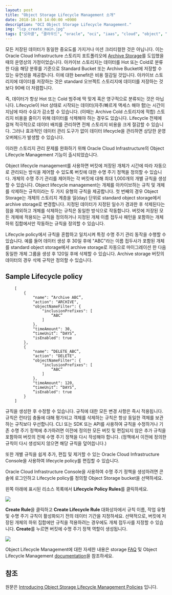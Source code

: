 ```yaml
---
layout: post
title: "Object Storage Lifecycle Management 소개"
date: 2018-10-16 14:00:00 +0900
description: "OCI Object Storage Lifecycle Management."
img: "lcp_create_main.jpg"
tags: ["오라클", "클라우드", "oracle", "oci", "iaas", "cloud", "object", "storage", "lifecycle", "management", "오브젝트", "스토리지", "라이프사이클"] # add tag
---
```

모든 저장된 데이터가 동일한 중요도를 가지거나 미션 크리티컬한 것은 아닙니다. 이는 Oracle Cloud Infrastructure 스토리지 포트폴리오에 [Archive Storage](https://blogs.oracle.com/cloud-infrastructure/archiving-your-data-to-the-cloud-just-got-a-whole-lot-easier)를 도입했을 때의 운영상의 가정이었습니다. 아카이브 스토리지는 데이터를 Hot 또는 Cold로 분류한 다음 해당 분류를 기준으로 Standard Bucket 또는 Archive Bucket에 저장할 수 있는 유연성을 제공합니다. 이에 대한 benefit은 비용 절감일 것입니다. 아카이브 스토리지에 데이터를 저장하는 것은 standard 오브젝트 스토리지에 데이터를 저장하는 것보다 90배 더 저렴합니다.

즉, 데이터가 항상 Hot 또는 Cold 범주에 딱 맞게 혹은 영구적으로 분류되는 것은 아닙니다. Lifecycle이 Hot 상태로 시작되는 데이터(자주/빠르게 액세스 해야 함)는 시간이 지남에 따라 수요가 감소할 수 있습니다. (이때는 Archive Cold 스토리지에 적합) 스토리지 비용을 줄이기 위해 데이터를 삭제해야 하는 경우도 있습니다. Lifecycle 전체에 걸쳐 적극적으로 데이터 배치를 관리하면 전체 스토리지 비용을 크게 절감할 수 있습니다. 그러나 효과적인 데이터 관리 도구가 없이 데이터 lifecycle을 관리하면 상당한 운영 오버헤드가 발생할 수 있습니다.

이러한 스토리지 관리 문제를 완화하기 위해 Oracle Cloud Infrastructure의 Object Lifecycle Management 기능이 출시되었습니다.

Object lifecycle management를 사용하면 버킷에 저장된 개체가 시간에 따라 자동으로 관리되는 방식을 제어할 수 있도록 버킷에 대한 수명 주기 정책을 정의할 수 있습니다. 개체의 수명 주기 관리를 제어하는 각 버킷에 대해 최대 1,000개의 개별 규칙을 생성할 수 있습니다. Object lifecycle management는 개체를 아카이브하는 규칙 및 개체를 삭제하는 규칙이라는 두 가지 유형의 규칙을 제공합니다. 첫 번째의 경우 Object Storage는 개체의 스토리지 계층을 일(day) 단위로 standard object storage에서 archive storage로 변경합니다. 지정된 데이터가 지정된 일수가 경과한 후 삭제된다는 점을 제외하고 개체를 삭제하는 규칙은 동일한 방식으로 작동합니다. 버킷에 저장된 모든 개체에 적용되는 규칙을 정의하거나 지정된 개체 이름 접두사 패턴을 포함하는 개체 하위 집합에서만 작동하는 규칙을 정의할 수 있습니다.

Lifecycle policy에서 규칙을 혼합하고 일치시켜 특정 수명 주기 관리 동작을 수행할 수 있습니다. 예를 들어 데이터 생성 후 30일 후에 "ABC"라는 이름 접두사가 포함된 개체를 standard object storage에서 archive storage로 자동으로 마이그레이션 한 다음 동일한 개체 그룹을 생성 후 120일 후에 삭제할 수 있습니다. Archive storage 버킷의 데이터의 경우 삭제 규칙만 정의할 수 있습니다.


## Sample Lifecycle policy
~~~
    [
        {
            "name": “Archive ABC”,
            "action": "ARCHIVE",
            "objectNameFilter": {
                "inclusionPrefixes": [
                    “ABC”
                ]
            },
            "timeAmount": 30,
            “timeUnit”: “DAYS”,
            "isEnabled": true
        },
        {
            "name": “DELETE_ABC”,
            "action": "DELETE",
            "objectNameFilter": {
                "inclusionPrefixes": [
                    “ABC”
                ]
            },
            "timeAmount": 120,
            “timeUnit”: “DAYS”,
            “isEnabled": true
        }
    ]
~~~

규칙을 생성한 후 수정할 수 있습니다. 규칙에 대한 모든 변경 사항은 즉시 적용됩니다. 규칙은 런타임 충돌에 대해 평가되고 객체를 삭제하는 규칙은 항상 동일한 객체를 보관하는 규칙보다 우선합니다. CLI 또는 SDK 또는 API를 사용하여 규칙을 수정하거나 기존 수명 주기 정책에 추가하려면 이전에 정의한 모든 버킷 및 편집되지 않은 추가 규칙을 포함하여 버킷의 전체 수명 주기 정책을 다시 작성해야 합니다. (정책에서 이전에 정의한 규칙이 다시 생성되지 않으면 해당 규칙을 덮어씁니다.)

또한 개별 규칙을 쉽게 추가, 편집 및 제거할 수 있는 Oracle Cloud Infrastructure Console을 사용하여 lifecycle policy를 편집할 수 있습니다.

Oracle Cloud Infrastructure Console을 사용하여 수명 주기 정책을 생성하려면 콘솔에 로그인하고 Lifecycle policy를 정의할 Object Storage bucket을 선택하세요.

왼쪽 아래에 표시된 리소스 목록에서 **Lifecycle Policy Rules**를 클릭하세요.

![]({{site.baseurl}}/assets/img/lcp_create.jpg)

**Create Rule**을 클릭하고 **Create Lifecycle Rule** 대화상자에서 규칙 이름, 작업 유형 및 수명 주기 규칙이 활성화되기 전의 데이터 기간을 지정하세요. 선택적으로, 버킷에 저장된 개체의 하위 집합에만 규칙을 적용하려는 경우에도 개체 접두사를 지정할 수 있습니다. **Create**를 누르면 버킷에 수명 주기 정책 역할이 생성됩니다.

![]({{site.baseurl}}/assets/img/setrule.jpg)

Object Lifecycle Management에 대한 자세한 내용은 storage [FAQ](https://cloud.oracle.com/storage/object-storage/faq) 및 Object Lifecycle Management [documentation](https://docs.cloud.oracle.com/iaas/Content/Object/Tasks/usinglifecyclepolicies.htm)을 참조하세요.


## 참조
원문은 [Introducing Object Storage Lifecycle Management Policies](https://blogs.oracle.com/cloud-infrastructure/introducing-object-storage-lifecycle-management-policies) 입니다.
